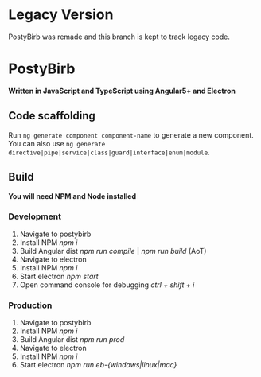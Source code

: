 # Legacy Version
PostyBirb was remade and this branch is kept to track legacy code.

# PostyBirb

**Written in JavaScript and TypeScript using Angular5+ and Electron**

## Code scaffolding

Run `ng generate component component-name` to generate a new component. You can also use `ng generate directive|pipe|service|class|guard|interface|enum|module`.

## Build
**You will need NPM and Node installed**

### Development
1. Navigate to postybirb
2. Install NPM *npm i*
3. Build Angular dist *npm run compile* | *npm run build* (AoT)
4. Navigate to electron
5. Install NPM *npm i*
6. Start electron *npm start*
7. Open command console for debugging *ctrl + shift + i*

### Production
1. Navigate to postybirb
2. Install NPM *npm i*
3. Build Angular dist *npm run prod*
4. Navigate to electron
5. Install NPM *npm i*
6. Start electron *npm run eb-{windows|linux|mac}*
